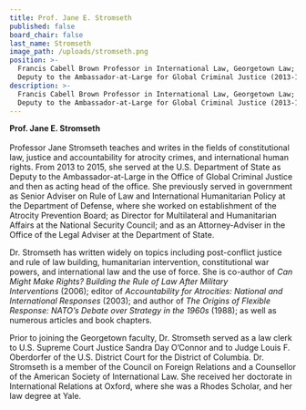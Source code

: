 ```yaml
---
title: Prof. Jane E. Stromseth
published: false
board_chair: false
last_name: Stromseth
image_path: /uploads/stromseth.png
position: >-
  Francis Cabell Brown Professor in International Law, Georgetown Law; Former
  Deputy to the Ambassador-at-Large for Global Criminal Justice (2013-15)
description: >-
  Francis Cabell Brown Professor in International Law, Georgetown Law; Former
  Deputy to the Ambassador-at-Large for Global Criminal Justice (2013-15)
---
```


**Prof. Jane E. Stromseth**<br><br>Professor Jane Stromseth teaches and writes in the fields of constitutional law, justice and accountability for atrocity crimes, and international human rights. From 2013 to 2015, she served at the U.S. Department of State as Deputy to the Ambassador-at-Large in the Office of Global Criminal Justice and then as acting head of the office. She previously served in government as Senior Adviser on Rule of Law and International Humanitarian Policy at the Department of Defense, where she worked on establishment of the Atrocity Prevention Board; as Director for Multilateral and Humanitarian Affairs at the National Security Council; and as an Attorney-Adviser in the Office of the Legal Adviser at the Department of State.

Dr. Stromseth has written widely on topics including post-conflict justice and rule of law building, humanitarian intervention, constitutional war powers, and international law and the use of force. She is co-author of&nbsp;*Can Might Make Rights? Building the Rule of Law After Military Interventions*&nbsp;(2006); editor of&nbsp;*Accountability for Atrocities: National and International Responses*&nbsp;(2003); and author of&nbsp;*The Origins of Flexible Response: NATO’s Debate over Strategy in the 1960s*&nbsp;(1988); as well as numerous articles and book chapters.

Prior to joining the Georgetown faculty, Dr. Stromseth served as a law clerk to U.S. Supreme Court Justice Sandra Day O’Connor and to Judge Louis F. Oberdorfer of the U.S. District Court for the District of Columbia. Dr. Stromseth is a member of the Council on Foreign Relations and a Counsellor of the American Society of International Law. She received her doctorate in International Relations at Oxford, where she was a Rhodes Scholar, and her law degree at Yale.
